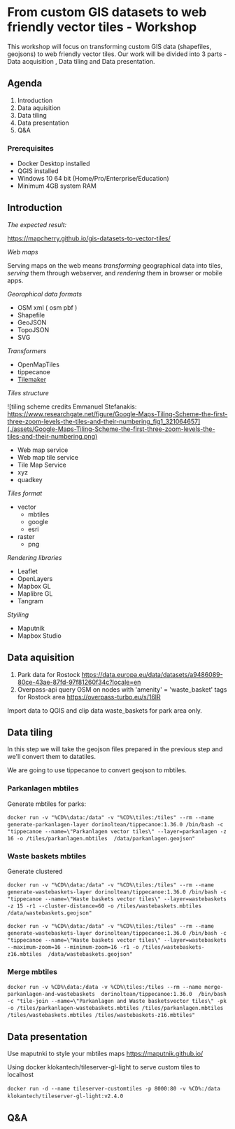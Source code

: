 # From custom GIS datasets to web friendly vector tiles - Workshop

This workshop will focus on transforming custom GIS data (shapefiles, geojsons) to web friendly vector tiles. Our work will be divided into 3 parts - Data acquisition , Data tiling and Data presentation.

## Agenda

1. Introduction
2. Data aquisition
3. Data tiling
4. Data presentation
5. Q&A


### Prerequisites

 - Docker Desktop installed 
 - QGIS installed
 - Windows 10 64 bit (Home/Pro/Enterprise/Education)
 - Minimum 4GB system RAM


## Introduction


*The expected result:*

https://mapcherry.github.io/gis-datasets-to-vector-tiles/

*Web maps*

Serving maps on the web means _transforming_ geographical data into tiles, _serving_ them through webserver, and _rendering_ them in browser or mobile apps.

*Georaphical data formats*

* OSM xml ( osm pbf )
* Shapefile
* GeoJSON
* TopoJSON
* SVG

*Transformers*

* OpenMapTiles
* tippecanoe
* [Tilemaker](https://github.com/systemed/tilemaker)


*Tiles structure*

![tiling scheme credits Emmanuel Stefanakis: https://www.researchgate.net/figure/Google-Maps-Tiling-Scheme-the-first-three-zoom-levels-the-tiles-and-their-numbering_fig1_321064657](./assets/Google-Maps-Tiling-Scheme-the-first-three-zoom-levels-the-tiles-and-their-numbering.png)

 * Web map service
 * Web map tile service
 * Tile Map Service
 * xyz
 * quadkey


*Tiles format* 

 * vector
   * mbtiles
   * google
   * esri
 * raster
   * png


*Rendering libraries*

* Leaflet
* OpenLayers
* Mapbox GL 
* Maplibre GL
* Tangram

*Styiling*

* Maputnik
* Mapbox Studio


## Data aquisition
1. Park data for Rostock https://data.europa.eu/data/datasets/a9486089-80ce-43ae-87fd-97f81260f34c?locale=en
2. Overpass-api query OSM on nodes with 'amenity' = 'waste_basket' tags for Rostock area  https://overpass-turbo.eu/s/16lR

Import data to QGIS and clip data waste_baskets for park area only. 

## Data tiling

In this step we will take the geojson files prepared in the previous step and we'll convert them to datatiles.

We are going to use tippecanoe to convert geojson to mbtiles.

### Parkanlagen mbtiles


Generate mbtiles for parks:

```
docker run -v "%CD%\data:/data" -v "%CD%\tiles:/tiles" --rm --name generate-parkanlagen-layer dorinoltean/tippecanoe:1.36.0 /bin/bash -c "tippecanoe --name=\"Parkanlagen vector tiles\" --layer=parkanlagen -z 16 -o /tiles/parkanlagen.mbtiles  /data/parkanlagen.geojson"
```


### Waste baskets mbtiles


Generate clustered 

```
docker run -v "%CD%\data:/data" -v "%CD%\tiles:/tiles" --rm --name generate-wastebaskets-layer dorinoltean/tippecanoe:1.36.0 /bin/bash -c "tippecanoe --name=\"Waste baskets vector tiles\" --layer=wastebaskets -z 15 -r1 --cluster-distance=60 -o /tiles/wastebaskets.mbtiles  /data/wastebaskets.geojson"
```

```
docker run -v "%CD%\data:/data" -v "%CD%\tiles:/tiles" --rm --name generate-wastebaskets-layer dorinoltean/tippecanoe:1.36.0 /bin/bash -c "tippecanoe --name=\"Waste baskets vector tiles\" --layer=wastebaskets --maximum-zoom=16 --minimum-zoom=16 -r1 -o /tiles/wastebaskets-z16.mbtiles  /data/wastebaskets.geojson"
```


### Merge mbtiles



```
docker run -v %CD%\data:/data -v %CD%\tiles:/tiles --rm --name merge-parkanlagen-and-wastebaskets  dorinoltean/tippecanoe:1.36.0  /bin/bash -c "tile-join --name=\"Parkanlagen and Waste basketsvector tiles\" -pk -o /tiles/parkanlagen-wastebaskets.mbtiles /tiles/parkanlagen.mbtiles /tiles/wastebaskets.mbtiles /tiles/wastebaskets-z16.mbtiles"
```


## Data presentation

Use maputnki to style your mbtiles maps https://maputnik.github.io/

Using docker klokantech/tileserver-gl-light to serve custom tiles to localhost

```docker run -d --name tileserver-customtiles -p 8000:80 -v %CD%:/data klokantech/tileserver-gl-light:v2.4.0 ```

## Q&A

